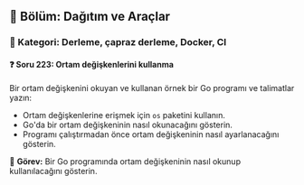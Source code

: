 ## 📘 Bölüm: Dağıtım ve Araçlar  
### 🔹 Kategori: Derleme, çapraz derleme, Docker, CI  
#### ❓ Soru 223: Ortam değişkenlerini kullanma

Bir ortam değişkenini okuyan ve kullanan örnek bir Go programı ve talimatlar yazın:

- Ortam değişkenlerine erişmek için `os` paketini kullanın.
- Go'da bir ortam değişkeninin nasıl okunacağını gösterin.
- Programı çalıştırmadan önce ortam değişkeninin nasıl ayarlanacağını gösterin.

🔧 **Görev:** Bir Go programında ortam değişkeninin nasıl okunup kullanılacağını gösterin.
